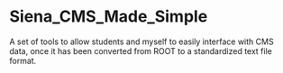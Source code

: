 Siena_CMS_Made_Simple
=====================

A set of tools to allow students and myself to easily interface with CMS data, once it has been converted from ROOT to a standardized text file format.
